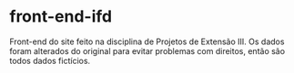 # front-end-ifd
 Front-end do site feito na disciplina de Projetos de Extensão III. Os dados foram alterados do original para evitar problemas com direitos, então são todos dados fictícios.

